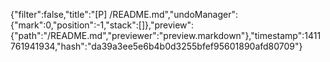 {"filter":false,"title":"[P] /README.md","undoManager":{"mark":0,"position":-1,"stack":[]},"preview":{"path":"/README.md","previewer":"preview.markdown"},"timestamp":1411761941934,"hash":"da39a3ee5e6b4b0d3255bfef95601890afd80709"}